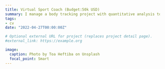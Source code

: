 ```yaml
---
title: Virtual Sport Coach (Budget:50k USD)
summary: I manage a body tracking project with quantitative analysis to improve success of professional players and to prevent injuries.
tags:
- cv
date: "2022-04-27T00:00:00Z"

# Optional external URL for project (replaces project detail page).
#external_link: https://example.org

image:
  caption: Photo by Toa Heftiba on Unsplash
  focal_point: Smart
---
```

